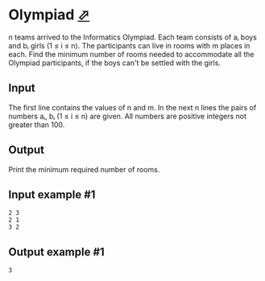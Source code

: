# Olympiad [⬀](https://www.e-olymp.com/en/problems/4192)
n teams arrived to the Informatics Olympiad. Each team consists of aᵢ boys and bᵢ girls (1 ≤ i ≤ n). The participants can live in rooms with m places in each. Find the minimum number of rooms needed to accommodate all the Olympiad participants, if the boys can't be settled with the girls.

## Input
The first line contains the values of n and m. In the next n lines the pairs of numbers aᵢ, bᵢ (1 ≤ i ≤ n) are given. All numbers are positive integers not greater than 100.

## Output
Print the minimum required number of rooms.

## Input example #1
```
2 3
2 1
3 2
```

## Output example #1
```
3
```
